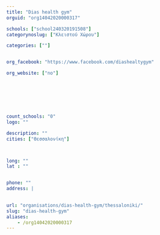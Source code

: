 ```yaml
---
title: "Dias health gym"
orguid: "org14042020000317"

schools: ["school240320191508"]
categorynoslug: ["Κλειστού Χώρου"]

categories: [""]


org_facebook: "https://www.facebook.com/diashealtygym"

org_website: ["no"]







count_schools: "0"
logo: ""

description: ""
cities: ["Θεσσαλονίκη"]



long: ""
lat : ""


phone: ""
address: |
    

url: "organisations/dias-health-gym/thessaloniki/"
slug: "dias-health-gym"
aliases:
    - /org14042020000317
---
```



